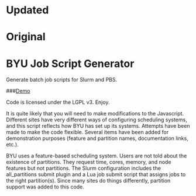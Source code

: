 # Updated



# Original

BYU Job Script Generator
=====================

Generate batch job scripts for Slurm and PBS.

###[Demo](https://byuhpc.github.io/BYUJobScriptGenerator/)

Code is licensed under the LGPL v3.  Enjoy.

It is quite likely that you will need to make modifications to the Javascript.  Different sites have very different ways of configuring scheduling systems, and this script reflects how BYU has set up its systems.  Attempts have been made to make the code flexible.  Several items have been added for demonstration purposes (feature and partition names, documentation links, etc.).

BYU uses a feature-based scheduling system.  Users are not told about the existence of partitions.  They request time, cores, memory, and node features but not partitions.  The Slurm configuration includes the all_partitions submit plugin and a Lua job submit script that assigns jobs to the right partition(s).  Since many sites do things differently, partition support was added to this code.
